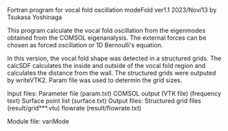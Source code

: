 
 Fortran program for vocal fold oscillation modeFold ver1.1
 2023/Nov/13    by  Tsukasa Yoshinaga
 
 This program calculate the vocal fold oscillation from the
 eigenmodes obtained from the COMSOL eigenanalysis.
 The external forces can be chosen as forced oscillation or
 1D Bernoulli's equation.

 In this version, the vocal fold shape was detected in a
 structured grids. The calcSDF calculates the inside and 
 outside of the vocal fold region and calculates the distance
 from the wall. The structured grids were outputed by 
 writeVTK2. Param file was used to determin the grid sizes.

 Input files: Parameter file (param.txt)
              COMSOL output (VTK file)
                            (frequency text)
              Surface point list (surface.txt)
 Output files: Structured grid files (result/grid***.vtu)
               flowrate (result/flowrate.txt)
   
 Module file: variMode
